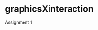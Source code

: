 # graphicsXinteraction
Assignment 1

[Game View]:
![Screenshot](UnityDiamondSq.png)
[Scene View]:
![Screenshot](UnityScene.png)

